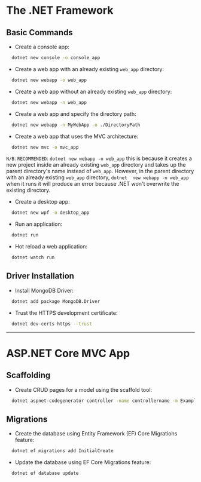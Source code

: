 # The .NET Framework

## Basic Commands 
- Create a console app:
  
```sh
  dotnet new console -o console_app
```

- Create a web app with an already existing `web_app` directory:

```sh
  dotnet new webapp -o web_app
```

- Create a web app without an already existing `web_app` directory:

```sh
  dotnet new webapp -n web_app
```

- Create a web app and specify the directory path:

```sh
  dotnet new webapp -n MyWebApp -o ./DirectoryPath
```

- Create a web app that uses the MVC architecture:

```sh
  dotnet new mvc -o mvc_app
```

`N/B`: `RECOMMENDED`: `dotnet new webapp -o web_app` this is because it creates a new project inside an already existing `web_app` directory and 
takes up the parent directory's name instead of `web_app`. However, in the parent directory with an already existing `web_app` directory, `dotnet 
new webapp -n web_app` when it runs it will produce an error because .NET won't overwrite the existing directory.

- Create a desktop app:

```sh
  dotnet new wpf -o desktop_app
```

- Run an application:

```sh
  dotnet run
```

- Hot reload a web application:

```sh
  dotnet watch run
```

## Driver Installation
- Install MongoDB Driver:

```sh
  dotnet add package MongoDB.Driver
```

- Trust the HTTPS development certificate:

```sh
  dotnet dev-certs https --trust
```
---

# ASP.NET Core MVC App
## Scaffolding
- Create CRUD pages for a model using the scaffold tool:

```sh
  dotnet aspnet-codegenerator controller -name controllername -m Example -dc projectname.Data.controllername --relativeFolderPath Controllers --useDefaultLayout --referenceScriptLibraries --databaseProvider sqlite
```

## Migrations
- Create the database using Entity Framework (EF) Core Migrations feature:

```sh
  dotnet ef migrations add InitialCreate
```

- Update the database using EF Core Migrations feature:

```sh
  dotnet ef database update
```
